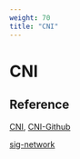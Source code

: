 ```yaml
---
weight: 70
title: "CNI"
---
```



# CNI



## Reference

[CNI](https://www.cni.dev/), [CNI-Github](https://github.com/containernetworking/cni)

[sig-network](https://github.com/kubernetes/community/tree/master/sig-network)

[]()

[]()

[]()

[]()

[]()

[]()

[]()

[]()

[]()

[]()

[]()

[]()

[]()

[]()

[]()

[]()

[]()

[]()

[]()

[]()

[]()

[]()

[]()

[]()

[]()

[]()
